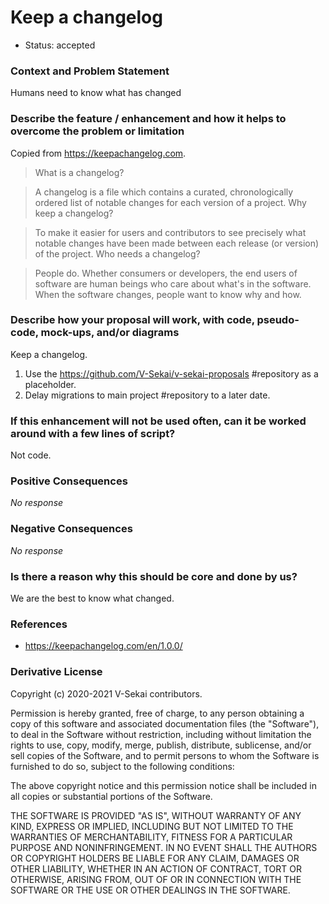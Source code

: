 # Keep a changelog

- Status: accepted

### Context and Problem Statement

Humans need to know what has changed

### Describe the feature / enhancement and how it helps to overcome the problem or limitation

Copied from https://keepachangelog.com.

> What is a changelog?

> A changelog is a file which contains a curated, chronologically ordered list of notable changes for each version of a project.
> Why keep a changelog?

> To make it easier for users and contributors to see precisely what notable changes have been made between each release (or version) of the project.
> Who needs a changelog?

> People do. Whether consumers or developers, the end users of software are human beings who care about what's in the software. When the software changes, people want to know why and how.

### Describe how your proposal will work, with code, pseudo-code, mock-ups, and/or diagrams

Keep a changelog.

1. Use the https://github.com/V-Sekai/v-sekai-proposals #repository as a placeholder.
1. Delay migrations to main project #repository to a later date.

### If this enhancement will not be used often, can it be worked around with a few lines of script?

Not code.

### Positive Consequences

_No response_

### Negative Consequences

_No response_

### Is there a reason why this should be core and done by us?

We are the best to know what changed.

### References

- https://keepachangelog.com/en/1.0.0/

### Derivative License

Copyright (c) 2020-2021 V-Sekai contributors.

Permission is hereby granted, free of charge, to any person obtaining a copy
of this software and associated documentation files (the "Software"), to deal
in the Software without restriction, including without limitation the rights
to use, copy, modify, merge, publish, distribute, sublicense, and/or sell
copies of the Software, and to permit persons to whom the Software is
furnished to do so, subject to the following conditions:

The above copyright notice and this permission notice shall be included in all
copies or substantial portions of the Software.

THE SOFTWARE IS PROVIDED "AS IS", WITHOUT WARRANTY OF ANY KIND, EXPRESS OR
IMPLIED, INCLUDING BUT NOT LIMITED TO THE WARRANTIES OF MERCHANTABILITY,
FITNESS FOR A PARTICULAR PURPOSE AND NONINFRINGEMENT. IN NO EVENT SHALL THE
AUTHORS OR COPYRIGHT HOLDERS BE LIABLE FOR ANY CLAIM, DAMAGES OR OTHER
LIABILITY, WHETHER IN AN ACTION OF CONTRACT, TORT OR OTHERWISE, ARISING FROM,
OUT OF OR IN CONNECTION WITH THE SOFTWARE OR THE USE OR OTHER DEALINGS IN THE
SOFTWARE.
